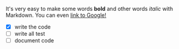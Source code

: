 It's very easy to make some words **bold** and other words *italic* with Markdown. 
You can even [link to Google!](http://google.com)
-[X] write the code
-[ ] write all test
-[ ] document code
